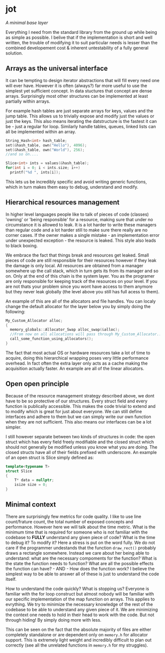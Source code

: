 # jot
*A minimal base layer*

Everything I need from the standard library from the ground up while being as simple as possible. I belive that if the implementation is short and well written, the trouble of modifying it to suit particular needs is lesser than the combined developement cost & inherent untestability of a fully general solution.

## Arrays as the universal interface

It can be tempting to design iterator abstractions that will fill every need one will ever have. However it is often (always?) far more useful to use the simplest yet sufficient concept. In data stuctures that concept are dense arrays. Surprisingly most other structures can be implemented at least partially within arrays. 

For example hash tables are just separate arrays for keys, values and the jump table. This allows us to trivially expose and modify just the values or just the keys. This also means iterating the datstructure is the fastest it can be - just a regular for loop. Similarly handle tables, queues, linked lists can all be implemented within an array.

```cpp
String_Hash<int> hash_table;
set(&hash_table, own("Hello"), 4096);
set(&hash_table, own("World"), 256);
//and so on....

Slice<int> ints = values(&hash_table);
for(int i = 0; i < ints.size; i++)
  printf("%d ", ints[i]);
```

This lets us be incredibly specific and avoid writing generic functions, which in turn makes them easy to debug, understand and modify. 

## Hierarchical resources management

In higher level languages people like to talk of pieces of code (classes) 'owning' or 'being responsible' for a resource, making sure that under no circumstance it is allowed to leak. It is a lot harder to write these managers than regular code and a lot harder still to make sure there really are no corner cases. If the owner makes a single mistake - an implementation error under unexpected exception - the resource is leaked. This style also leads to black boxing.

We embrace the fact that things break and resources get leaked. Small pieces of code are still responsible for their resources however if they leak the damage is only local. All resources are obtained from a manager somewhere up the call stack, which in turn gets its from its manager and so on. Only at the end of this chain is the system layer. You as the programer are only responsible for keeping track of the resources on your level. If you are not thats your problem since you wont have access to them anymore but they never leak globally (the level above you still has full acess to them). 

An example of this are all of the allocators and file handles. You can localy change the default allocator for the layer below you by simply doing the following:

```cpp
My_Custom_Allocator alloc;
{
  memory_globals::Allocator_Swap alloc_swap(&alloc);
  //From now on all allocations will pass through My_Custom_Allocator...
  call_some_function_using_allocators();
}
```

The fact that most actual OS or hardware resources take a lot of time to acquire, doing this hierarchical wrapping poses very little performance overhead. In fact often the extra layer only acts as a cache making the acquisition actually faster. An example are all of the linear allocators.

## Open open principle

Because of the resource management strategy described above, we dont have to be so protective of our structures. Every struct field and every function is publically accessible. This makes the code trivial to extend and to modify which is great for just about everyone. We can still define interfaces and adhere to them but we can simply write our own function when they are not sufficient. This also means our interfaces can be a lot simpler.

I still however separate between two kinds of structures in code: the open struct which has every field freely modifiable and the closed struct which should not generally be modified unless you know what you are doing. The closed structs have all of their fields prefixed with underscore. An example of an open struct is Slice simply defined as:

```cpp
template<typename T>
struct Slice
{
    T* data = nullptr;
    isize size = 0;
}
```

## Minimal context

There are surprisingly few metrics for code quality. I like to use line count/frature count, the total number of exposed concepts and performance. However here we will talk about the time metric. What is the minimum time that is required for someone who is not familiar with the codebase to **FULLY** understand any given piece of code? What is the time to debug it? To modify it? Here a stress is put on the word fully. We do not care if the programmer undestands that the function `draw_rect()` probably draws a rectangle somewhere. Instead we care about her being able to understand: what are the necessary compoments for the function? What is the state the function needs to function? What are all the possible effects the function can have? - AND - How does the function work? I believe the simplest way to be able to answer all of these is just to understand the code itself. 

How to understand the code quickly? What is stopping us? Everyone is familiar with the for loop construct but almost nobody will be familiar with our specific implementation of the map function on arrays. This applies to evrything. We try to minimize the necessary knowledge of the rest of the codebase to be able to understand any given piece of it. We are minimizing the context one needs to hold in their head to work with the code. But not through hiding! By simply doing more with less.

This can be seen on the fact that the absolute majority of files are either completely standalone or are dependent only on `memory.h` for allocator support. This is extremely light weight and incredibly difficult to plan out correctly (see all the unrelated functions in `memory.h` for my struggles).
